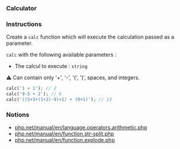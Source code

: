 ### Calculator

### Instructions

Create a `calc` function which will execute the calculation passed as a parameter.

`calc` with the following available parameters :
- The calcul to execute : `string`

⚠ Can contain only '+', '-', '(', ')', spaces, and integers.

```php
calc('1 + 1'); // 2
calc('9-5 + 2'); // 6
calc('((5+3+(1+2)-9)+1) + (9+1)'); // 13
```

### Notions

- [php.net/manual/en/language.operators.arithmetic.php](https://www.php.net/manual/en/language.operators.arithmetic.php)
- [php.net/manual/en/function.str-split.php](https://www.php.net/manual/en/function.str-split.php)
- [php.net/manual/en/function.explode.php](https://www.php.net/manual/en/function.explode.php)